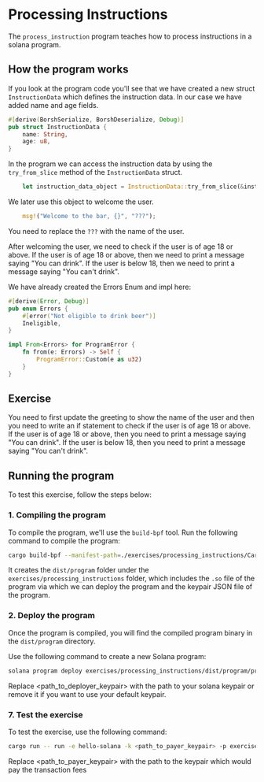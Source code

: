 # Processing Instructions

The `process_instruction` program teaches how to process instructions in a solana program.

## How the program works

If you look at the program code you'll see that we have created a new struct `InstructionData` which defines the instruction data. In our case we have added name and age fields.

```rust
#[derive(BorshSerialize, BorshDeserialize, Debug)]
pub struct InstructionData {
    name: String,
    age: u8,
}
```

In the program we can access the instruction data by using the `try_from_slice` method of the `InstructionData` struct.

```rust
    let instruction_data_object = InstructionData::try_from_slice(&instruction_data)?
```

We later use this object to welcome the user.

```rust
    msg!("Welcome to the bar, {}", "???");
```

You need to replace the `???` with the name of the user.

After welcoming the user, we need to check if the user is of age 18 or above. If the user is of age 18 or above, then we need to print a message saying "You can drink". If the user is below 18, then we need to print a message saying "You can't drink".

We have already created the Errors Enum and impl here:

```rust
#[derive(Error, Debug)]
pub enum Errors {
    #[error("Not eligible to drink beer")]
    Ineligible,
}

impl From<Errors> for ProgramError {
    fn from(e: Errors) -> Self {
        ProgramError::Custom(e as u32)
    }
}
```

## Exercise

You need to first update the greeting to show the name of the user and then you need to write an if statement to check if the user is of age 18 or above. If the user is of age 18 or above, then you need to print a message saying "You can drink". If the user is below 18, then you need to print a message saying "You can't drink".

## Running the program

To test this exercise, follow the steps below:

### 1. Compiling the program

To compile the program, we'll use the `build-bpf` tool. Run the following command to compile the program:

```bash
cargo build-bpf --manifest-path=./exercises/processing_instructions/Cargo.toml --bpf-out-dir=./exercises/processing_instructions/dist/program
```

It creates the `dist/program` folder under the `exercises/processing_instructions` folder, which includes the `.so` file of the program via which we can deploy the program and the keypair JSON file of the program.

### 2. Deploy the program

Once the program is compiled, you will find the compiled program binary in the `dist/program` directory.

Use the following command to create a new Solana program:

```bash
solana program deploy exercises/processing_instructions/dist/program/processing_instructions.so --keypair <path_to_deployer_keypair>
```

Replace <path_to_deployer_keypair> with the path to your solana keypair or remove it if you want to use your default keypair.

### 7. Test the exercise

To test the exercise, use the following command:

```bash
cargo run -- run -e hello-solana -k <path_to_payer_keypair> -p exercises/processing_instructions/dist/solana/processing_instructions-keypair.json
```

Replace <path_to_payer_keypair> with the path to the keypair which would pay the transaction fees
